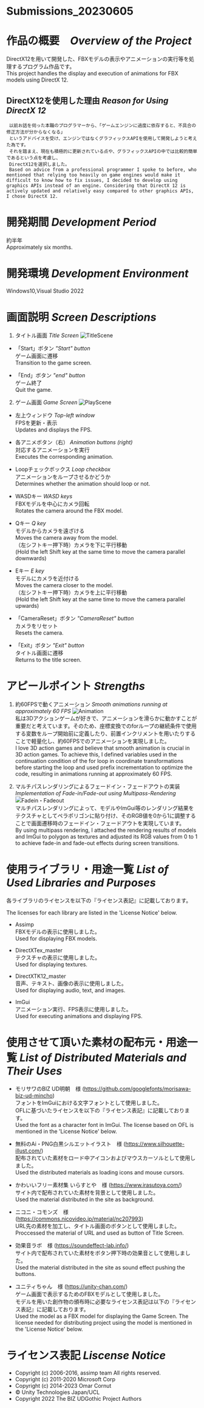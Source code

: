 # Submissions_20230605

# 作品の概要　*Overview of the Project*
  DirectX12を用いて開発した、FBXモデルの表示やアニメーションの実行等を処理するプログラム作品です。  
  This project handles the display and execution of animations for FBX models using DirectX 12.  
  ## DirectX12を使用した理由 *Reason for Using DirectX 12*  
     以前お話を伺った本職のプログラマーから、「ゲームエンジンに過度に依存すると、不具合の修正方法が分からなくなる」  
     というアドバイスを受け、エンジンではなくグラフィックスAPIを使用して開発しようと考えた為です。  
     それを踏まえ、現在も積極的に更新されている点や、グラフィックスAPIの中では比較的簡単であるという点を考慮し、  
     DirectX12を選択しました。  
     Based on advice from a professional programmer I spoke to before, who mentioned that relying too heavily on game engines would make it difficult to know how to fix issues, I decided to develop using graphics APIs instead of an engine. Considering that DirectX 12 is actively updated and relatively easy compared to other graphics APIs, I chose DirectX 12.  

# 開発期間 *Development Period*
  約半年  
  Approximately six months.  

# 開発環境 *Development Environment*
  Windows10,Visual Studio 2022  

# 画面説明 *Screen Descriptions*
  1.	タイトル画面 *Title Screen*
  ![TitleScene](https://github.com/murata-takumi/Submissions_20230605/blob/master/img/TitleScene.png)  
  - 「Start」ボタン *"Start" button*  
    ゲーム画面に遷移  
    Transition to the game screen.  
  
  - 「End」ボタン *"end" button*  
    ゲーム終了  
    Quit the game.  

  2. ゲーム画面 *Game Screen*
  ![PlayScene](https://github.com/murata-takumi/Submissions_20230605/blob/master/img/PlayScene.png)  
  - 左上ウィンドウ *Top-left window*    
    FPSを更新・表示  
    Updates and displays the FPS.  
    
  - 各アニメボタン（右） *Animation buttons (right)*  
    対応するアニメーションを実行  
    Executes the corresponding animation.  
  
  - Loopチェックボックス *Loop checkbox*  
    アニメーションをループさせるかどうか  
    Determines whether the animation should loop or not.  
  
  - WASDキー *WASD keys*  
    FBXモデルを中心にカメラ回転  
    Rotates the camera around the FBX model.  
  
  - Qキー *Q key*  
    モデルからカメラを遠ざける  
    Moves the camera away from the model.        
   （左シフトキー押下時）カメラを下に平行移動  
   (Hold the left Shift key at the same time to move the camera parallel downwards)  
 
  - Eキー *E key*  
    モデルにカメラを近付ける  
    Moves the camera closer to the model.       
   （左シフトキー押下時）カメラを上に平行移動  
   (Hold the left Shift key at the same time to move the camera parallel upwards)  
  
  - 「CameraReset」ボタン *"CameraReset" button*  
    カメラをリセット  
    Resets the camera.  
  
  - 「Exit」ボタン *"Exit" button*  
    タイトル画面に遷移  
    Returns to the title screen.  

# アピールポイント *Strengths*  
  1.	約60FPSで動くアニメーション *Smooth animations running at approximately 60 FPS*
    ![Animation](https://github.com/murata-takumi/Submissions_20230605/blob/master/img/Animation.gif)   
    私は3Dアクションゲームが好きで、アニメーションを滑らかに動かすことが重要だと考えています。そのため、座標変換でのforループの継続条件で使用する変数をループ開始前に定義したり、前置インクリメントを用いたりすることで軽量化し、約60FPSでのアニメーションを実現しました。  
    I love 3D action games and believe that smooth animation is crucial in 3D action games. To achieve this, I defined variables used in the continuation condition of the for loop in coordinate transformations before starting the loop and used prefix incrementation to optimize the code, resulting in animations running at approximately 60 FPS.  
  
  2.	マルチパスレンダリングによるフェードイン・フェードアウトの実装 *Implementation of Fade-in/Fade-out using Multipass-Rendering*  
    ![Fadein・Fadeout](https://github.com/murata-takumi/Submissions_20230605/blob/master/img/Fadein・Fadeout.gif)   
    マルチパスレンダリングによって、モデルやImGui等のレンダリング結果をテクスチャとしてペラポリゴンに貼り付け、そのRGB値を0から1に調整することで画面遷移時のフェードイン・フェードアウトを実現しています。  
    By using multipass rendering, I attached the rendering results of models and ImGui to polygon as textures and adjusted its RGB values from 0 to 1 to achieve fade-in and fade-out effects during screen transitions.  

# 使用ライブラリ・用途一覧 *List of Used Libraries and Purposes*  
各ライブラリのライセンスを以下の『ライセンス表記』に記載しております。  

The licenses for each library are listed in the 'License Notice' below.  
- Assimp  
  FBXモデルの表示に使用しました。  
  Used for displaying FBX models.  

- DirectXTex_master  
  テクスチャの表示に使用しました。  
  Used for displaying textures.  

- DirectXTK12_master  
  音声、テキスト、画像の表示に使用しました。  
  Used for displaying audio, text, and images.  

- ImGui  
  アニメーション実行、FPS表示に使用しました。  
  Used for executing animations and displaying FPS.  

# 使用させて頂いた素材の配布元・用途一覧 *List of Distributed Materials and Their Uses*  
-	モリサワのBIZ UD明朝　様 (https://github.com/googlefonts/morisawa-biz-ud-mincho)  
  フォントをImGuiにおける文字フォントとして使用しました。  
  OFLに基づいたライセンスを以下の『ライセンス表記』に記載しております。  
  Used the font as a character font in ImGui. The license based on OFL is mentioned in the 'License Notice' below.  
  
- 無料のAi・PNG白黒シルエットイラスト　様 (https://www.silhouette-illust.com/)  
  配布されていた素材をロード中アイコンおよびマウスカーソルとして使用しました。  
  Used the distributed materials as loading icons and mouse cursors.  
  
- かわいいフリー素材集 いらすとや　様 (https://www.irasutoya.com/)  
  サイト内で配布されていた素材を背景として使用しました。  
  Used the material distributed in the site as background.  
  
- ニコニ・コモンズ　様 (https://commons.nicovideo.jp/material/nc207993)  
  URL先の素材を加工し、タイトル画面のボタンとして使用しました。  
  Proccessed the material of URL and used as button of Title Screen.  
  
- 効果音ラボ　様 (https://soundeffect-lab.info/)  
  サイト内で配布されていた素材をボタン押下時の効果音として使用しました。  
  Used the material distributed in the site as sound effect pushing the buttons.  
  
- ユニティちゃん　様 (https://unity-chan.com/)  
  ゲーム画面で表示するためのFBXモデルとして使用しました。  
  モデルを用いた創作物の頒布時に必要なライセンス表記は以下の『ライセンス表記』に記載しております。  
  Used the model as a FBX model for displaying the Game Screen. The license needed for distributing project using the model is mentioned in the 'License Notice' below.  

# ライセンス表記 *Liscense Notice*  
- Copyright (c) 2006-2016, assimp team All rights reserved.
- Copyright (c) 2011-2020 Microsoft Corp
- Copyright (c) 2014-2023 Omar Cornut 
- © Unity Technologies Japan/UCL
- Copyright 2022 The BIZ UDGothic Project Authors
